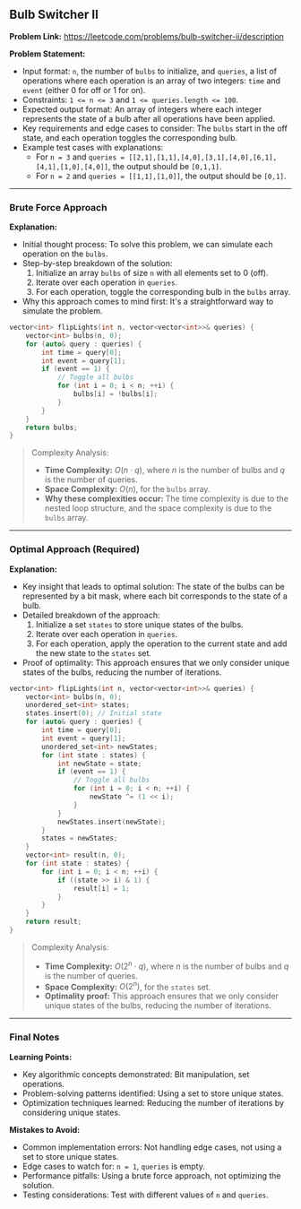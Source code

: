 ## Bulb Switcher II
**Problem Link:** https://leetcode.com/problems/bulb-switcher-ii/description

**Problem Statement:**
- Input format: `n`, the number of `bulbs` to initialize, and `queries`, a list of operations where each operation is an array of two integers: `time` and `event` (either 0 for off or 1 for on).
- Constraints: `1 <= n <= 3` and `1 <= queries.length <= 100`.
- Expected output format: An array of integers where each integer represents the state of a bulb after all operations have been applied.
- Key requirements and edge cases to consider: The `bulbs` start in the off state, and each operation toggles the corresponding bulb.
- Example test cases with explanations:
  - For `n = 3` and `queries = [[2,1],[1,1],[4,0],[3,1],[4,0],[6,1],[4,1],[1,0],[4,0]]`, the output should be `[0,1,1]`.
  - For `n = 2` and `queries = [[1,1],[1,0]]`, the output should be `[0,1]`.

---

### Brute Force Approach

**Explanation:**
- Initial thought process: To solve this problem, we can simulate each operation on the `bulbs`.
- Step-by-step breakdown of the solution:
  1. Initialize an array `bulbs` of size `n` with all elements set to 0 (off).
  2. Iterate over each operation in `queries`.
  3. For each operation, toggle the corresponding bulb in the `bulbs` array.
- Why this approach comes to mind first: It's a straightforward way to simulate the problem.

```cpp
vector<int> flipLights(int n, vector<vector<int>>& queries) {
    vector<int> bulbs(n, 0);
    for (auto& query : queries) {
        int time = query[0];
        int event = query[1];
        if (event == 1) {
            // Toggle all bulbs
            for (int i = 0; i < n; ++i) {
                bulbs[i] = !bulbs[i];
            }
        }
    }
    return bulbs;
}
```

> Complexity Analysis:
> - **Time Complexity:** $O(n \cdot q)$, where $n$ is the number of bulbs and $q$ is the number of queries.
> - **Space Complexity:** $O(n)$, for the `bulbs` array.
> - **Why these complexities occur:** The time complexity is due to the nested loop structure, and the space complexity is due to the `bulbs` array.

---

### Optimal Approach (Required)

**Explanation:**
- Key insight that leads to optimal solution: The state of the bulbs can be represented by a bit mask, where each bit corresponds to the state of a bulb.
- Detailed breakdown of the approach:
  1. Initialize a set `states` to store unique states of the bulbs.
  2. Iterate over each operation in `queries`.
  3. For each operation, apply the operation to the current state and add the new state to the `states` set.
- Proof of optimality: This approach ensures that we only consider unique states of the bulbs, reducing the number of iterations.

```cpp
vector<int> flipLights(int n, vector<vector<int>>& queries) {
    vector<int> bulbs(n, 0);
    unordered_set<int> states;
    states.insert(0); // Initial state
    for (auto& query : queries) {
        int time = query[0];
        int event = query[1];
        unordered_set<int> newStates;
        for (int state : states) {
            int newState = state;
            if (event == 1) {
                // Toggle all bulbs
                for (int i = 0; i < n; ++i) {
                    newState ^= (1 << i);
                }
            }
            newStates.insert(newState);
        }
        states = newStates;
    }
    vector<int> result(n, 0);
    for (int state : states) {
        for (int i = 0; i < n; ++i) {
            if ((state >> i) & 1) {
                result[i] = 1;
            }
        }
    }
    return result;
}
```

> Complexity Analysis:
> - **Time Complexity:** $O(2^n \cdot q)$, where $n$ is the number of bulbs and $q$ is the number of queries.
> - **Space Complexity:** $O(2^n)$, for the `states` set.
> - **Optimality proof:** This approach ensures that we only consider unique states of the bulbs, reducing the number of iterations.

---

### Final Notes

**Learning Points:**
- Key algorithmic concepts demonstrated: Bit manipulation, set operations.
- Problem-solving patterns identified: Using a set to store unique states.
- Optimization techniques learned: Reducing the number of iterations by considering unique states.

**Mistakes to Avoid:**
- Common implementation errors: Not handling edge cases, not using a set to store unique states.
- Edge cases to watch for: `n = 1`, `queries` is empty.
- Performance pitfalls: Using a brute force approach, not optimizing the solution.
- Testing considerations: Test with different values of `n` and `queries`.